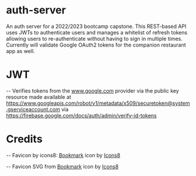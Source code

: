 # auth-server
An auth server for a 2022/2023 bootcamp capstone. This REST-based API uses JWTs to authenticate users and manages a whitelist of refresh tokens allowing users to re-authenticate without having to sign in multiple times. Currently will validate Google OAuth2 tokens for the companion restaurant app as well.

# JWT

-- Verifies tokens from the www.google.com provider via the public key resource made available at https://www.googleapis.com/robot/v1/metadata/x509/securetoken@system.gserviceaccount.com via https://firebase.google.com/docs/auth/admin/verify-id-tokens

# Credits
-- Favicon by icons8: <a target="_blank" href="https://icons8.com/icon/21062/bookmark">Bookmark</a> icon by <a target="_blank" href="https://icons8.com">Icons8</a>

-- Favicon SVG from <a target="_blank" href="https://icons8.com/icon/21062/bookmark">Bookmark</a> icon by <a target="_blank" href="https://icons8.com">Icons8</a>